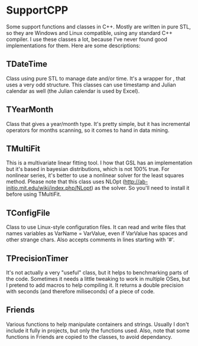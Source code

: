 # SupportCPP
Some support functions and classes in C++. Mostly are written in pure STL, so they are Windows and Linux compatible, using any standard C++ compiler.
I use these classes a lot, because I've never found good implementations for them. Here are some descriptions:

## TDateTime
Class using pure STL to manage date and/or time. It's a wrapper for <ctime>, that uses a very odd structure. This classes can use timestamp and Julian calendar as well (the Julian calendar is used by Excel).

## TYearMonth
Class that gives a year/month type. It's pretty simple, but it has incremental operators for months scanning, so it comes to hand in data mining.

## TMultiFit
This is a multivariate linear fitting tool. I how that GSL has an implementation but it's based in bayesian distributions, which is not 100% true. For nonlinear series, it's better to use a nonlinear solver for the least squares method.
Please note that this class uses NLOpt (http://ab-initio.mit.edu/wiki/index.php/NLopt) as the solver. So you'll need to install it before using TMultiFit.

## TConfigFile
Class to use Linux-style configuration files. It can read and write files that names variables as VarName = VarValue, even if VarValue has spaces and other strange chars. Also accepts comments in lines starting with '#'.

## TPrecisionTimer
It's not actually a very "useful" class, but it helps to benchmarking parts of the code. Sometimes it needs a little tweaking to work in multiple OSes, but I pretend to add macros to help compiling it. It returns a double precision with seconds (and therefore miliseconds) of a piece of code.

## Friends
Various functions to help manipulate containers and strings. Usually I don't include it fully in projects, but only the functions used. Also, note that some functions in Friends are copied to the classes, to avoid dependancy.
